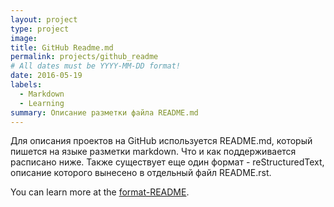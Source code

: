 ```yaml
---
layout: project
type: project
image: 
title: GitHub Readme.md
permalink: projects/github_readme
# All dates must be YYYY-MM-DD format!
date: 2016-05-19
labels:
  - Markdown
  - Learning
summary: Описание разметки файла README.md
---
```


Для описания проектов на GitHub используется README.md, который пишется на языке разметки markdown. Что и как поддерживается расписано ниже. Также существует еще один формат - reStructuredText, описание которого вынесено в отдельный файл README.rst.

You can learn more at the [format-README](https://github.com/GnuriaN/format-README).
